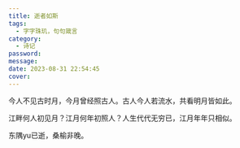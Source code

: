 ```yaml
---
title: 逝者如斯
tags:
  - 字字珠玑，句句箴言
category:
  - 诗记
password:
message:
date: 2023-08-31 22:54:45
cover:
---
```


 今人不见古时月，今月曾经照古人。古人今人若流水，共看明月皆如此。

江畔何人初见月？江月何年初照人？人生代代无穷已，江月年年只相似。

东隅yu已逝，桑榆非晚。
